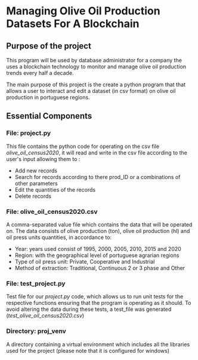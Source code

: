 # Managing Olive Oil Production Datasets For A Blockchain

## Purpose of the project
This program will be used by database administrator for a company the uses a blockchain technology to monitor and manage olive oil production trends every half a decade. 

The main purpose of this project is the create a python program that that allows a user to interact and edit a dataset (in csv format) on olive oil production in portuguese regions. 

## Essential Components
### File: project.py

This file contains the python code for operating on the csv file *olive_oil_census2020*, it will read and write in the csv file according to the user's input allowing them to :

- Add new records
- Search for records according to there prod_ID or a combinations of other parameters
- Edit the quantities of the records
- Delete records
### File: olive_oil_census2020.csv

A comma-separated value file which contains the data that will be operated on. The data consists of olive production (ton), olive oil production (hl) and oil press units quantities, in accordance to:

- Year: years used consist of 1995, 2000, 2005, 2010, 2015 and 2020
- Region: with the geographical level of portuguese agrarian regions
- Type of oil press unit: Private, Cooperative and Industrial
- Method of extraction: Traditional, Continuous 2 or 3 phase and Other
### File: test_project.py
Test file for our *project.py* code, which allows us to run unit tests for the respective functions ensuring that the program is operating as it should. To avoid altering the data during these tests, a test_file was generated (*test_olive_oil_census2020.csv*)
### Directory: proj_venv

A directory containing a virtual environment which includes all the libraries used for the project (please note that it is configured for windows)